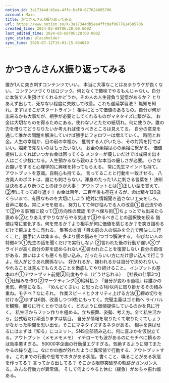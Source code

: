 ```yaml
---
notion_id: 3a17344d-b5ea-4ffc-baf0-677624605706
account: Main
title: かつきんさんX振り返ってみる
url: https://www.notion.so/X-3a17344db5ea4ffcbaf0677624605706
created_time: 2024-03-08T06:28:00.000Z
last_edited_time: 2024-03-08T06:28:00.000Z
sync_status: placeholder
sync_time: 2025-07-12T15:01:15.034049
---
```

# かつきんさんX振り返ってみる

誰か1人に突き刺すコンテンツでいい。
本当に大事なことはあまりウケが良くない。
コンテンツづくりはロジック。何となくで趣味でやるもんじゃない。自分に本気で人生預けてくれるかどうか。その人の人生背負う覚悟があるか？
とりあえず出して、死なない程度に失敗して改善。これも遅延学習法？
無知を知れ。まずはそこがスタートライン！
相手にとって価値のあるもの。自分が何が出来るかも大事だが、相手が必要としてくれるものがマネタイズに繋がる。
お金は大切なものを得るためにある。使わないとただの紙切れ。何に使うか。誰の力を借りてどうなりたいか考えれば使うべきところは見えてる。
自分の意見を通して誰かの問題を解決していけば勝手にフォロワーは増えていく。
時間とお金。人生の幸福か、目の前の幸福か。
批判する人がいたら、その対策を打てばいい。脳死で見ないのはもったいない。
お金の余裕は心の余裕に繋がる。
価値提供しまくればいつかお金は回ってくる
メンターが優しいだけでは成果を出す人はごく少数になる。人生預かるなら親のような本当の優しさが必要。
小さなお願いをすると心理学的に興味を持ってもらえる。
常に先生マインドも持て。アウトプットを意識。自制心も持てる。
言ってることと行動を一致させろ。
八方美人のポストは、誰にも刺さらない。渾身のたった1人に刺さる言葉を！
決断は決めるより断つことのほうが大事！
アウトプットとは①正しい型を覚えて、②型にそって繰り返す！
お金は百年、二百年後も存在するが、命は精々120歳くらいまで、有限なものを大切にしよう
絶対に情報聞き逃さない工夫をしろ。音声に取る。常にメモを取る。
努力してて伸び悩んでる人の改善①自己流やめて②やる事1個に絞って③方向性の確認
モチベ保ち術①ちょっとでも出来たら褒める②とりあえずやりながらやる気出す③やるべきことの選択肢を絞る
価値は常に変化する。何を売るか？より相手が何に価値を感じるか？を突き詰めるだけで飛ぶように売れる。
集客の本質「目の前の人の悩みを全力で解決しに行くこと」勝手に人は集まる。多より個の悩みを1つづつ解決する。
伸びない人の特徴4つ①先生の話を聞くだけで実行しない
②言われた後の行動が遅い③プライドが高く自分の非を認められない④言われたことを復習しない
自分の自信がある、無いはよくも悪くも思い込み。だったらいい方にだけ思い込んで行こうよ。他人がどうあれ関係ない。
好かれるか、嫌われるかは自分で決めれない。やれることは喜んでもらえることを徹底してやり続けること。
インプットの基本のき①アウトプット前提②何度もやる（どうせ忘れる）
【社長の仕事3つ】①仕組みを作り②マーケティング③給料払う
『自分が変わる過程』は誰かの勇気、希望になる。
『めんどくさい』と思ったら1秒以内に取り掛かるその積み重ね。モチベ？なにそれ。
作業スピードとクオリティ上げる方法①締め切りを付ける②まずは6割、改善しつつ9割にもってく。完璧主義はゴミ箱へ
ライバルを観察。勝ちに行くとかではなく、どのように価値提供しているのかを見に行く。
私生活からファン作りを極める。立ち振舞、姿勢、考え方。全て私生活から。公式戦だけ頑張りますは駄目。
自分が情報を取りたくて取りたくてしょうがなかった瞬間を思い出せ。そこにマネタイズするネタがある。
相手を喜ばせるにはまずは『知る』にコミット。SNS全部読み込む。何に喜ぶかを仮説立てる。アウトプット（メモメモメモ）
イチローでも波があるのにモチベに頼るのは効率悪すぎる。
50000字企画の行動量エグすぎる。気絶するように寝てまたやるの繰り返し。なにかの枷が外れたように異常値で行動する、アウトプットする。
これまでの行動や思考でネタがある状態。書くこと、喋ることがある状態を作ってる？
言ってから出してる？
そこから限界突破塾の軌跡がガンガン入る。みんな行動力が異常値。
そして何よりやると休む（緩急）がめちゃ振れ幅ある。
